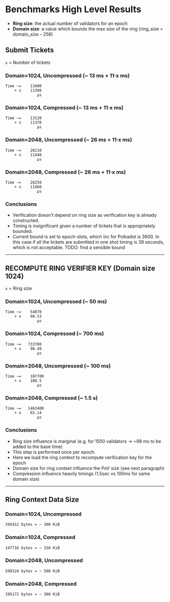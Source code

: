 # Benchmarks High Level Results

- **Ring size**: the actual number of validators for an epoch
- **Domain size**: a value which bounds the max size of the ring (ring_size = domain_size - 256)

## Submit Tickets

`x` = Number of tickets

### Domain=1024, Uncompressed (~ 13 ms + 11·x ms)

    Time ~=    13400
        + x    11390
                  µs

### Domain=1024, Compressed (~ 13 ms + 11·x ms)

    Time ~=    13120
        + x    11370
                  µs

### Domain=2048, Uncompressed (~ 26 ms + 11·x ms)

    Time ~=    26210
        + x    11440
                  µs

### Domain=2048, Compressed (~ 26 ms + 11·x ms)

    Time ~=    26250
        + x    11460
                  µs

### Conclusions

- Verification doesn't depend on ring size as verification key is already constructed.
- Timing is insignificant given a number of tickets that is appropriately bounded.
- Current bound is set to epoch-slots, which iirc for Polkadot is 3600.
  In this case if all the tickets are submitted in one shot timing is 39 seconds, which is not acceptable.
  TODO: find a sensible bound

---

## RECOMPUTE RING VERIFIER KEY (Domain size 1024)

`x` = Ring size

### Domain=1024, Uncompressed (~ 50 ms)

    Time ~=    54070
        + x    98.53
                  µs

### Domain=1024, Compressed (~ 700 ms)

    Time ~=   733700
        + x    90.49
                  µs

### Domain=2048, Uncompressed (~ 100 ms)

    Time ~=    107700
        + x    108.5
                  µs

### Domain=2048, Compressed (~ 1.5 s)

    Time ~=   1462400
        + x    65.14
                  µs

### Conclusions

- Ring size influence is marginal (e.g. for 1500 validators → ~98 ms to be added to the base time)
- This step is performed once per epoch.
- Here we load the ring context to recompute verification key for the epoch
- Domain size for ring context influence the PoV size (see next paragraph)
- Compression influence heavily timings (1.5sec vs 100ms for same domain size)

---

## Ring Context Data Size

### Domain=1024, Uncompressed

    295412 bytes = ~ 300 KiB

### Domain=1024, Compressed

    147716 bytes = ~ 150 KiB
    
### Domain=2048, Uncompressed

    590324 bytes = ~ 590 KiB

### Domain=2048, Compressed

    295172 bytes = ~ 300 KiB
